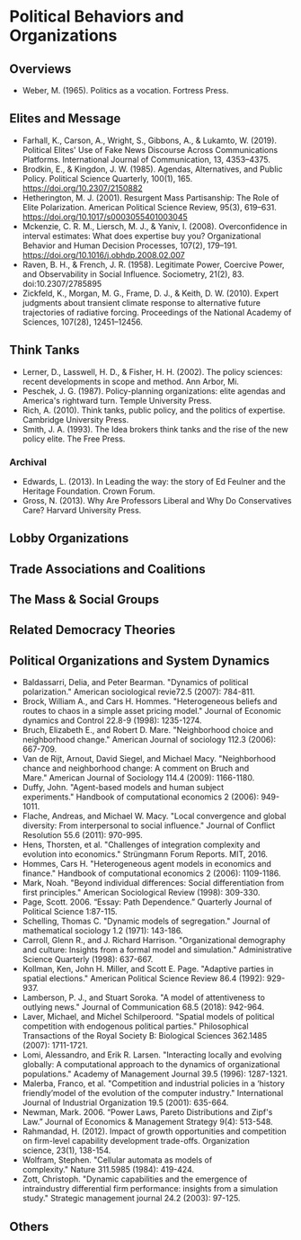 # Political Behaviors and Organizations
## Overviews
* Weber, M. (1965). Politics as a vocation. Fortress Press.


## Elites and Message
* Farhall, K., Carson, A., Wright, S., Gibbons, A., & Lukamto, W. (2019). Political Elites' Use of Fake News Discourse Across Communications Platforms. International Journal of Communication, 13, 4353–4375. 
* Brodkin, E., & Kingdon, J. W. (1985). Agendas, Alternatives, and Public Policy. Political Science Quarterly, 100(1), 165. https://doi.org/10.2307/2150882 
* Hetherington, M. J. (2001). Resurgent Mass Partisanship: The Role of Elite Polarization. American Political Science Review, 95(3), 619–631. https://doi.org/10.1017/s0003055401003045  
* Mckenzie, C. R. M., Liersch, M. J., & Yaniv, I. (2008). Overconfidence in interval estimates: What does expertise buy you? Organizational Behavior and Human Decision Processes, 107(2), 179–191. https://doi.org/10.1016/j.obhdp.2008.02.007
* Raven, B. H., & French, J. R. (1958). Legitimate Power, Coercive Power, and Observability in Social Influence. Sociometry, 21(2), 83. doi:10.2307/2785895
* Zickfeld, K., Morgan, M. G., Frame, D. J., & Keith, D. W. (2010). Expert judgments about transient climate response to alternative future trajectories of radiative forcing. Proceedings of the National Academy of Sciences, 107(28), 12451–12456. 

## Think Tanks
* Lerner, D., Lasswell, H. D., & Fisher, H. H. (2002). The policy sciences: recent developments in scope and method. Ann Arbor, Mi. 
* Peschek, J. G. (1987). Policy-planning organizations: elite agendas and America's rightward turn. Temple University Press. 
* Rich, A. (2010). Think tanks, public policy, and the politics of expertise. Cambridge University Press. 
* Smith, J. A. (1993). The Idea brokers think tanks and the rise of the new policy elite. The Free Press. 

### Archival
* Edwards, L. (2013). In Leading the way: the story of Ed Feulner and the Heritage Foundation. Crown Forum. 
* Gross, N. (2013). Why Are Professors Liberal and Why Do Conservatives Care? Harvard University Press.

## Lobby Organizations
## Trade Associations and Coalitions
## The Mass & Social Groups
## Related Democracy Theories


## Political Organizations and System Dynamics
* Baldassarri, Delia, and Peter Bearman. "Dynamics of political polarization." American sociological revie72.5 (2007): 784-811.
* Brock, William A., and Cars H. Hommes. "Heterogeneous beliefs and routes to chaos in a simple asset pricing model." Journal of Economic dynamics and Control 22.8-9 (1998): 1235-1274.
* Bruch, Elizabeth E., and Robert D. Mare. "Neighborhood choice and neighborhood change." American Journal of sociology 112.3 (2006): 667-709.  
* Van de Rijt, Arnout, David Siegel, and Michael Macy. "Neighborhood chance and neighborhood change: A comment on Bruch and Mare." American Journal of Sociology 114.4 (2009): 1166-1180.
* Duffy, John. "Agent-based models and human subject experiments." Handbook of computational economics 2 (2006): 949-1011.
* Flache, Andreas, and Michael W. Macy. "Local convergence and global diversity: From interpersonal to social influence." Journal of Conflict Resolution 55.6 (2011): 970-995.
* Hens, Thorsten, et al. "Challenges of integration complexity and evolution into economics." Strüngmann Forum Reports. MIT, 2016.
* Hommes, Cars H. "Heterogeneous agent models in economics and finance." Handbook of computational economics 2 (2006): 1109-1186. 
* Mark, Noah. "Beyond individual differences: Social differentiation from first principles." American Sociological Review (1998): 309-330.
* Page, Scott. 2006. “Essay: Path Dependence.” Quarterly Journal of Political Science 1:87-115.
* Schelling, Thomas C. "Dynamic models of segregation." Journal of mathematical sociology 1.2 (1971): 143-186.
* Carroll, Glenn R., and J. Richard Harrison. "Organizational demography and culture: Insights from a formal model and simulation." Administrative Science Quarterly (1998): 637-667.
* Kollman, Ken, John H. Miller, and Scott E. Page. "Adaptive parties in spatial elections." American Political Science Review 86.4 (1992): 929-937.
* Lamberson, P. J., and Stuart Soroka. "A model of attentiveness to outlying news." Journal of Communication 68.5 (2018): 942-964.
* Laver, Michael, and Michel Schilperoord. "Spatial models of political competition with endogenous political parties." Philosophical Transactions of the Royal Society B: Biological Sciences 362.1485 (2007): 1711-1721.
* Lomi, Alessandro, and Erik R. Larsen. "Interacting locally and evolving globally: A computational approach to the dynamics of organizational populations." Academy of Management Journal 39.5 (1996): 1287-1321.
* Malerba, Franco, et al. "Competition and industrial policies in a ‘history friendly’model of the evolution of the computer industry." International Journal of Industrial Organization 19.5 (2001): 635-664.
* Newman, Mark. 2006. “Power Laws, Pareto Distributions and Zipf's Law.” Journal of Economics & Management Strategy 9(4): 513-548.
* Rahmandad, H. (2012). Impact of growth opportunities and competition on firm-level capability development trade-offs. Organization science, 23(1), 138-154.
* Wolfram, Stephen. "Cellular automata as models of complexity." Nature 311.5985 (1984): 419-424.
* Zott, Christoph. "Dynamic capabilities and the emergence of intraindustry differential firm performance: insights from a simulation study." Strategic management journal 24.2 (2003): 97-125.


## Others



